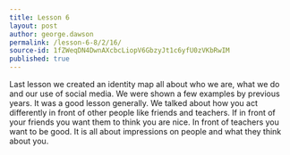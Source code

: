 ```yaml
---
title: Lesson 6
layout: post
author: george.dawson
permalink: /lesson-6-8/2/16/
source-id: 1fZWeqDN4DwnAXcbcLiopV6GbzyJt1c6yfU0zVKbRwIM
published: true
---
```

Last lesson we created an identity map all about who we are, what we do and  our use of social media. We were shown a few examples by previous years. It was a good lesson generally. We talked about how you act differently in front of other people like friends and teachers. If in front of your friends you want them to think you are nice. In front of teachers you want to be good. It is all about impressions on people and what they think about you.

